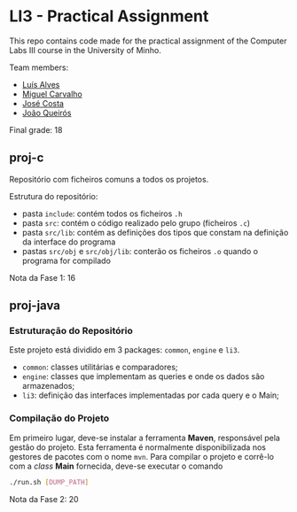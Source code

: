 # LI3 - Practical Assignment
This repo contains code made for the practical assignment of the Computer Labs III course in the University of Minho.

Team members:
* [Luís Alves](https://github.com/alves-luis)
* [Miguel Carvalho](https://github.com/MAACarvalho)
* [José Costa](https://github.com/DeusTaNoComando)
* [João Queirós](https://github.com/JoaoQueiros)

Final grade: 18

## proj-c

Repositório com ficheiros comuns a todos os projetos.

Estrutura do repositório:

- pasta `include`: contém todos os ficheiros `.h`
- pasta `src`: contém o código realizado pelo grupo (ficheiros `.c`)
- pasta `src/lib`: contém as definições dos tipos que constam na definição da interface do programa
- pastas `src/obj` e `src/obj/lib`: conterão os ficheiros `.o` quando o programa for compilado

Nota da Fase 1: 16

## proj-java

### Estruturação do Repositório
Este projeto está dividido em 3 packages: `common`, `engine` e `li3`.
- `common`: classes utilitárias e comparadores;
- `engine`: classes que implementam as queries e onde os dados são armazenados;
- `li3`: definição das interfaces implementadas por cada query e o Main;


### Compilação do Projeto
Em primeiro lugar, deve-se instalar a ferramenta **Maven**, responsável pela gestão do projeto. 
Esta ferramenta é normalmente disponibilizada nos gestores de pacotes com o nome `mvn`.
Para compilar o projeto e corrê-lo com a *class* **Main** fornecida, deve-se executar o comando

```bash
./run.sh [DUMP_PATH]
```

Nota da Fase 2: 20

